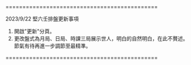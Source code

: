 =============================================

2023/9/22 堅六壬排盤更新事項

1. 開啟"更新"分頁。
2. 更改盤式為月局、日局、時課三局展示世人，明白的自然明白，在此不贅述。
節氣有待再進一步調節至最精準。

=============================================

